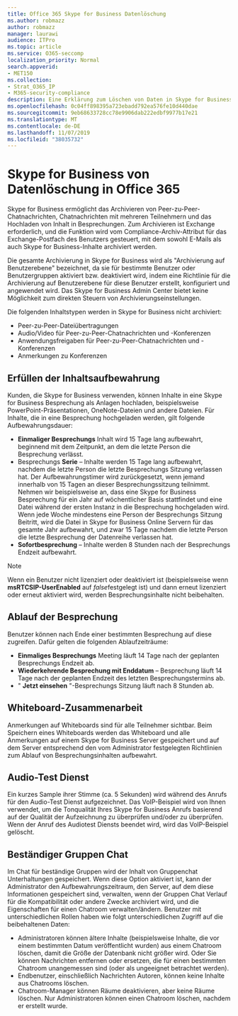 ```yaml
---
title: Office 365 Skype for Business Datenlöschung
ms.author: robmazz
author: robmazz
manager: laurawi
audience: ITPro
ms.topic: article
ms.service: O365-seccomp
localization_priority: Normal
search.appverid:
- MET150
ms.collection:
- Strat_O365_IP
- M365-security-compliance
description: Eine Erklärung zum Löschen von Daten in Skype for Business.
ms.openlocfilehash: 0c04ff898395a723ebadd792ea576fe10d440dae
ms.sourcegitcommit: 9eb68633728cc78e9906dab222edbf9977b17e21
ms.translationtype: MT
ms.contentlocale: de-DE
ms.lasthandoff: 11/07/2019
ms.locfileid: "38035732"
---
```

# <a name="skype-for-business-data-deletion-in-office-365"></a>Skype for Business von Datenlöschung in Office 365

Skype for Business ermöglicht das Archivieren von Peer-zu-Peer-Chatnachrichten, Chatnachrichten mit mehreren Teilnehmern und das Hochladen von Inhalt in Besprechungen. Zum Archivieren ist Exchange erforderlich, und die Funktion wird vom Compliance-Archiv-Attribut für das Exchange-Postfach des Benutzers gesteuert, mit dem sowohl E-Mails als auch Skype for Business-Inhalte archiviert werden.

Die gesamte Archivierung in Skype for Business wird als "Archivierung auf Benutzerebene" bezeichnet, da sie für bestimmte Benutzer oder Benutzergruppen aktiviert bzw. deaktiviert wird, indem eine Richtlinie für die Archivierung auf Benutzerebene für diese Benutzer erstellt, konfiguriert und angewendet wird. Das Skype for Business Admin Center bietet keine Möglichkeit zum direkten Steuern von Archivierungseinstellungen.

Die folgenden Inhaltstypen werden in Skype for Business nicht archiviert:

- Peer-zu-Peer-Dateiübertragungen
- Audio/Video für Peer-zu-Peer-Chatnachrichten und -Konferenzen
- Anwendungsfreigaben für Peer-zu-Peer-Chatnachrichten und -Konferenzen
- Anmerkungen zu Konferenzen 

## <a name="meeting-content-retention"></a>Erfüllen der Inhaltsaufbewahrung

Kunden, die Skype for Business verwenden, können Inhalte in eine Skype for Business Besprechung als Anlagen hochladen, beispielsweise PowerPoint-Präsentationen, OneNote-Dateien und andere Dateien. Für Inhalte, die in eine Besprechung hochgeladen werden, gilt folgende Aufbewahrungsdauer:

- **Einmaliger Besprechungs** Inhalt wird 15 Tage lang aufbewahrt, beginnend mit dem Zeitpunkt, an dem die letzte Person die Besprechung verlässt.
- Besprechungs **Serie** – Inhalte werden 15 Tage lang aufbewahrt, nachdem die letzte Person die letzte Besprechungs Sitzung verlassen hat. Der Aufbewahrungstimer wird zurückgesetzt, wenn jemand innerhalb von 15 Tagen an dieser Besprechungssitzung teilnimmt. Nehmen wir beispielsweise an, dass eine Skype for Business Besprechung für ein Jahr auf wöchentlicher Basis stattfindet und eine Datei während der ersten Instanz in die Besprechung hochgeladen wird. Wenn jede Woche mindestens eine Person der Besprechungs Sitzung Beitritt, wird die Datei in Skype for Business Online Servern für das gesamte Jahr aufbewahrt, und zwar 15 Tage nachdem die letzte Person die letzte Besprechung der Datenreihe verlassen hat.
- **Sofortbesprechung** – Inhalte werden 8 Stunden nach der Besprechungs Endzeit aufbewahrt.

> [!NOTE]
> Wenn ein Benutzer nicht lizenziert oder deaktiviert ist (beispielsweise wenn **msRTCSIP-UserEnabled** auf *false*festgelegt ist) und dann erneut lizenziert oder erneut aktiviert wird, werden Besprechungsinhalte nicht beibehalten.

## <a name="meeting-expiration"></a>Ablauf der Besprechung

Benutzer können nach Ende einer bestimmten Besprechung auf diese zugreifen. Dafür gelten die folgenden Ablaufzeiträume:

- **Einmaliges Besprechungs** Meeting läuft 14 Tage nach der geplanten Besprechungs Endzeit ab.
- **Wiederkehrende Besprechung mit Enddatum** – Besprechung läuft 14 Tage nach der geplanten Endzeit des letzten Besprechungstermins ab.
- " **Jetzt einsehen** "-Besprechungs Sitzung läuft nach 8 Stunden ab.

## <a name="whiteboard-collaboration"></a>Whiteboard-Zusammenarbeit

Anmerkungen auf Whiteboards sind für alle Teilnehmer sichtbar. Beim Speichern eines Whiteboards werden das Whiteboard und alle Anmerkungen auf einem Skype for Business Server gespeichert und auf dem Server entsprechend den vom Administrator festgelegten Richtlinien zum Ablauf von Besprechungsinhalten aufbewahrt.

## <a name="audio-test-service"></a>Audio-Test Dienst

Ein kurzes Sample ihrer Stimme (ca. 5 Sekunden) wird während des Anrufs für den Audio-Test Dienst aufgezeichnet. Das VoIP-Beispiel wird von Ihnen verwendet, um die Tonqualität Ihres Skype for Business Anrufs basierend auf der Qualität der Aufzeichnung zu überprüfen und/oder zu überprüfen. Wenn der Anruf des Audiotest Diensts beendet wird, wird das VoIP-Beispiel gelöscht.

## <a name="persistent-group-chat"></a>Beständiger Gruppen Chat

Im Chat für beständige Gruppen wird der Inhalt von Gruppenchat Unterhaltungen gespeichert. Wenn diese Option aktiviert ist, kann der Administrator den Aufbewahrungszeitraum, den Server, auf dem diese Informationen gespeichert sind, verwalten, wenn der Gruppen Chat Verlauf für die Kompatibilität oder andere Zwecke archiviert wird, und die Eigenschaften für einen Chatroom verwalten/ändern. Benutzer mit unterschiedlichen Rollen haben wie folgt unterschiedlichen Zugriff auf die beibehaltenen Daten:

- Administratoren können ältere Inhalte (beispielsweise Inhalte, die vor einem bestimmten Datum veröffentlicht wurden) aus einem Chatroom löschen, damit die Größe der Datenbank nicht größer wird. Oder Sie können Nachrichten entfernen oder ersetzen, die für einen bestimmten Chatroom unangemessen sind (oder als ungeeignet betrachtet werden).
- Endbenutzer, einschließlich Nachrichten Autoren, können keine Inhalte aus Chatrooms löschen.
- Chatroom-Manager können Räume deaktivieren, aber keine Räume löschen. Nur Administratoren können einen Chatroom löschen, nachdem er erstellt wurde.